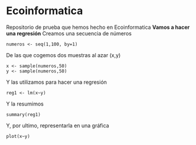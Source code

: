 # Ecoinformatica
Repositorio de prueba que hemos hecho en Ecoinformatica
**Vamos a hacer una regresión**
Creamos una secuencia de números
```{r}
numeros <- seq(1,100, by=1)
```
De las que cogemos dos muestras al azar (x,y)
```{r}
x <- sample(numeros,50)
y <- sample(numeros,50)
```
Y las utilizamos para hacer una regresión
```{r}
reg1 <- lm(x~y)
```
Y la resumimos
```{r}
summary(reg1)
```
Y, por ultimo, representarla en una gráfica
```{r}
plot(x~y)
```